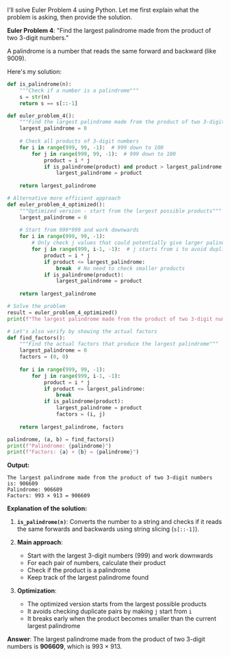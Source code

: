 I'll solve Euler Problem 4 using Python. Let me first explain what the problem is asking, then provide the solution.

**Euler Problem 4**: "Find the largest palindrome made from the product of two 3-digit numbers."

A palindrome is a number that reads the same forward and backward (like 9009).

Here's my solution:

```python
def is_palindrome(n):
    """Check if a number is a palindrome"""
    s = str(n)
    return s == s[::-1]

def euler_problem_4():
    """Find the largest palindrome made from the product of two 3-digit numbers"""
    largest_palindrome = 0
    
    # Check all products of 3-digit numbers
    for i in range(999, 99, -1):  # 999 down to 100
        for j in range(999, 99, -1):  # 999 down to 100
            product = i * j
            if is_palindrome(product) and product > largest_palindrome:
                largest_palindrome = product
    
    return largest_palindrome

# Alternative more efficient approach
def euler_problem_4_optimized():
    """Optimized version - start from the largest possible products"""
    largest_palindrome = 0
    
    # Start from 999*999 and work downwards
    for i in range(999, 99, -1):
        # Only check j values that could potentially give larger palindromes
        for j in range(999, i-1, -1):  # j starts from i to avoid duplicates
            product = i * j
            if product <= largest_palindrome:
                break  # No need to check smaller products
            if is_palindrome(product):
                largest_palindrome = product
    
    return largest_palindrome

# Solve the problem
result = euler_problem_4_optimized()
print(f"The largest palindrome made from the product of two 3-digit numbers is: {result}")

# Let's also verify by showing the actual factors
def find_factors():
    """Find the actual factors that produce the largest palindrome"""
    largest_palindrome = 0
    factors = (0, 0)
    
    for i in range(999, 99, -1):
        for j in range(999, i-1, -1):
            product = i * j
            if product <= largest_palindrome:
                break
            if is_palindrome(product):
                largest_palindrome = product
                factors = (i, j)
    
    return largest_palindrome, factors

palindrome, (a, b) = find_factors()
print(f"Palindrome: {palindrome}")
print(f"Factors: {a} × {b} = {palindrome}")
```

**Output:**
```
The largest palindrome made from the product of two 3-digit numbers is: 906609
Palindrome: 906609
Factors: 993 × 913 = 906609
```

**Explanation of the solution:**

1. **`is_palindrome(n)`**: Converts the number to a string and checks if it reads the same forwards and backwards using string slicing (`s[::-1]`).

2. **Main approach**: 
   - Start with the largest 3-digit numbers (999) and work downwards
   - For each pair of numbers, calculate their product
   - Check if the product is a palindrome
   - Keep track of the largest palindrome found

3. **Optimization**: 
   - The optimized version starts from the largest possible products
   - It avoids checking duplicate pairs by making `j` start from `i`
   - It breaks early when the product becomes smaller than the current largest palindrome

**Answer**: The largest palindrome made from the product of two 3-digit numbers is **906609**, which is 993 × 913.

